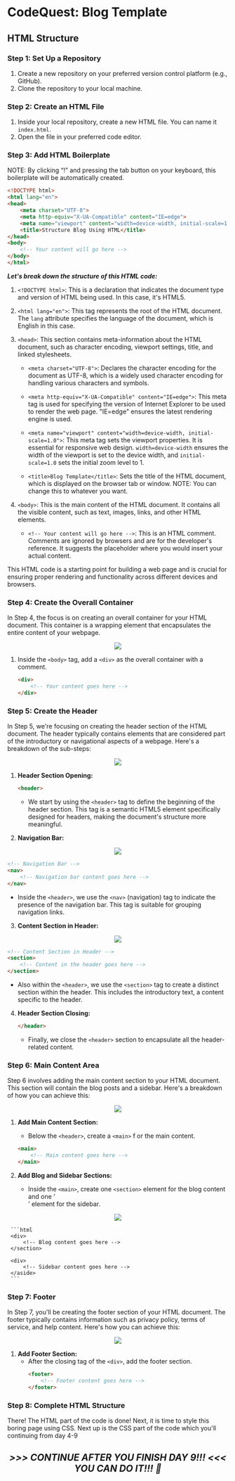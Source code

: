 # **CodeQuest: Blog Template**

## **HTML Structure**

### **Step 1: Set Up a Repository**

1. Create a new repository on your preferred version control platform (e.g., GitHub).
2. Clone the repository to your local machine.

### **Step 2: Create an HTML File**

1. Inside your local repository, create a new HTML file. You can name it `index.html`.
2. Open the file in your preferred code editor.

### **Step 3: Add HTML Boilerplate**

NOTE: By clicking “!” and pressing the tab button on your keyboard, this boilerplate will be automatically created.

```html
<!DOCTYPE html>
<html lang="en">
<head>
    <meta charset="UTF-8">
    <meta http-equiv="X-UA-Compatible" content="IE=edge">
    <meta name="viewport" content="width=device-width, initial-scale=1.0">
    <title>Structure Blog Using HTML</title>
</head>
<body>
    <!-- Your content will go here -->
</body>
</html>
```
***Let's break down the structure of this HTML code:***

1. `<!DOCTYPE html>`: This is a declaration that indicates the document type and version of HTML being used. In this case, it's HTML5.

2. `<html lang="en">`: This tag represents the root of the HTML document. The `lang` attribute specifies the language of the document, which is English in this case.

3. `<head>`: This section contains meta-information about the HTML document, such as character encoding, viewport settings, title, and linked stylesheets.

   - `<meta charset="UTF-8">`: Declares the character encoding for the document as UTF-8, which is a widely used character encoding for handling various characters and symbols.
   
   - `<meta http-equiv="X-UA-Compatible" content="IE=edge">`: This meta tag is used for specifying the version of Internet Explorer to be used to render the web page. "IE=edge" ensures the latest rendering engine is used.

   - `<meta name="viewport" content="width=device-width, initial-scale=1.0">`: This meta tag sets the viewport properties. It is essential for responsive web design. `width=device-width` ensures the width of the viewport is set to the device width, and `initial-scale=1.0` sets the initial zoom level to 1.

   - `<title>Blog Template</title>`: Sets the title of the HTML document, which is displayed on the browser tab or window. NOTE: You can change this to whatever you want.


4. `<body>`: This is the main content of the HTML document. It contains all the visible content, such as text, images, links, and other HTML elements.

   - `<!-- Your content will go here -->`: This is an HTML comment. Comments are ignored by browsers and are for the developer's reference. It suggests the placeholder where you would insert your actual content.

This HTML code is a starting point for building a web page and is crucial for ensuring proper rendering and functionality across different devices and browsers.


### **Step 4: Create the Overall Container**
In Step 4, the focus is on creating an overall container for your HTML document. This container is a wrapping element that encapsulates the entire content of your webpage. 

<div align="center">
<img src="readme_assets/frontend1.png">
</div>

1. Inside the `<body>` tag, add a `<div>` as the overall container with a comment.
   ```html
   <div>
       <!-- Your content goes here -->
   </div>
   ```


### **Step 5: Create the Header**
In Step 5, we're focusing on creating the header section of the HTML document. The header typically contains elements that are considered part of the introductory or navigational aspects of a webpage. Here's a breakdown of the sub-steps:

<div align="center">
<img src="readme_assets/header.png">
</div> 

1. **Header Section Opening:**
   ```html
   <header>
   ```
   - We start by using the `<header>` tag to define the beginning of the header section. This tag is a semantic HTML5 element specifically designed for headers, making the document's structure more meaningful.

2. **Navigation Bar:**

<div align="center">
<img src="readme_assets/navbar.png">
</div>

   ```html
   <!-- Navigation Bar -->
   <nav>
       <!-- Navigation bar content goes here -->
   </nav>
   ```
   - Inside the `<header>`, we use the `<nav>` (navigation) tag to indicate the presence of the navigation bar. This tag is suitable for grouping navigation links.

3. **Content Section in Header:**

<div align="center">
<img src="readme_assets/header1.png">
</div>
 
   ```html
   <!-- Content Section in Header -->
   <section>
       <!-- Content in the header goes here -->
   </section>
   ```
   - Also within the `<header>`, we use the `<section>` tag to create a distinct section within the header. This includes the introductory text, a content specific to the header.

4. **Header Section Closing:**
   ```html
   </header>
   ```
   - Finally, we close the `<header>` section to encapsulate all the header-related content.



### **Step 6: Main Content Area**
Step 6 involves adding the main content section to your HTML document. This section will contain the blog posts and a sidebar. Here's a breakdown of how you can achieve this:

<div align="center">
<img src="readme_assets/main.png">
</div>
 
1. **Add Main Content Section:**
   - Below the `<header>`, create a `<main>` f or the main content.
   ```html
   <main>
       <!-- Main content goes here -->
   </main>
   ```

2. **Add Blog and Sidebar Sections:**


   - Inside the `<main>`, create one `<section>` element for the blog content and one ‘<aside>’ element for the sidebar.

<div align="center">
<img src="readme_assets/content.png">
</div>

     ```html
     <div>
         <!-- Blog content goes here -->
     </section>

     <div>
         <!-- Sidebar content goes here -->
     </aside>
     ```

### **Step 7: Footer**
In Step 7, you'll be creating the footer section of your HTML document. The footer typically contains information such as privacy policy, terms of service, and help content. Here's how you can achieve this:

<div align="center">
<img src="readme_assets/footer.png">
</div>
 

1. **Add Footer Section:**
   - After the closing tag of the `<div>`, add the footer section.
     ```html
     <footer>
         <!-- Footer content goes here -->
     </footer>
     ```

### **Step 8: Complete HTML Structure**


There! The HTML part of the code is done! Next, it is time to style this boring page using CSS. Next up is the CSS part of the code which you'll continuing from day 4-9

***<h2 align=center> >>> CONTINUE AFTER YOU FINISH DAY 9!!! <<< <br> YOU CAN DO IT!!! 🥊 </h2>***